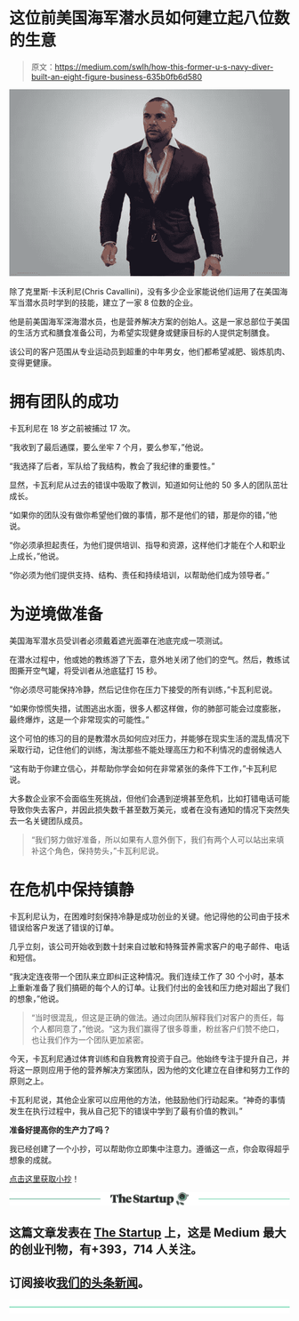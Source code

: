 # 这位前美国海军潜水员如何建立起八位数的生意

> 原文：<https://medium.com/swlh/how-this-former-u-s-navy-diver-built-an-eight-figure-business-635b0fb6d580>

![](img/7236efa7738a5acd567aaad16a609b63.png)

除了克里斯·卡沃利尼(Chris Cavallini)，没有多少企业家能说他们运用了在美国海军当潜水员时学到的技能，建立了一家 8 位数的企业。

他是前美国海军深海潜水员，也是营养解决方案的创始人。这是一家总部位于美国的生活方式和膳食准备公司，为希望实现健身或健康目标的人提供定制膳食。

该公司的客户范围从专业运动员到超重的中年男女，他们都希望减肥、锻炼肌肉、变得更健康。

# 拥有团队的成功

卡瓦利尼在 18 岁之前被捕过 17 次。

“我收到了最后通牒，要么坐牢 7 个月，要么参军，”他说。

“我选择了后者，军队给了我结构，教会了我纪律的重要性。”

显然，卡瓦利尼从过去的错误中吸取了教训，知道如何让他的 50 多人的团队茁壮成长。

“如果你的团队没有做你希望他们做的事情，那不是他们的错，那是你的错，”他说。

“你必须承担起责任，为他们提供培训、指导和资源，这样他们才能在个人和职业上成长，”他说。

“你必须为他们提供支持、结构、责任和持续培训，以帮助他们成为领导者。”

# 为逆境做准备

美国海军潜水员受训者必须戴着遮光面罩在池底完成一项测试。

在潜水过程中，他或她的教练游了下去，意外地关闭了他们的空气。然后，教练试图撕开空气罐，将受训者从池底猛打 15 秒。

“你必须尽可能保持冷静，然后记住你在压力下接受的所有训练，”卡瓦利尼说。

“如果你惊慌失措，试图逃出水面，很多人都这样做，你的肺部可能会过度膨胀，最终爆炸，这是一个非常现实的可能性。”

这个可怕的练习的目的是教潜水员如何应对压力，并能够在现实生活的混乱情况下采取行动，记住他们的训练，淘汰那些不能处理高压力和不利情况的虚弱候选人

“这有助于你建立信心，并帮助你学会如何在非常紧张的条件下工作，”卡瓦利尼说。

大多数企业家不会面临生死挑战，但他们会遇到逆境甚至危机，比如打错电话可能导致你失去客户，并因此损失数千甚至数万美元，或者在没有通知的情况下突然失去一名关键团队成员。

> “我们努力做好准备，所以如果有人意外倒下，我们有两个人可以站出来填补这个角色，保持势头，”卡瓦利尼说。

# 在危机中保持镇静

卡瓦利尼认为，在困难时刻保持冷静是成功创业的关键。他记得他的公司由于技术错误给客户发送了错误的订单。

几乎立刻，该公司开始收到数十封来自过敏和特殊营养需求客户的电子邮件、电话和短信。

“我决定连夜带一个团队来立即纠正这种情况。我们连续工作了 30 个小时，基本上重新准备了我们搞砸的每个人的订单。让我们付出的金钱和压力绝对超出了我们的想象，”他说。

> “当时很混乱，但这是正确的做法。通过向团队解释我们对客户的责任，每个人都同意了，”他说。“这为我们赢得了很多尊重，粉丝客户们赞不绝口，也让我们作为一个团队更加紧密。

今天，卡瓦利尼通过体育训练和自我教育投资于自己。他始终专注于提升自己，并将这一原则应用于他的营养解决方案团队，因为他的文化建立在自律和努力工作的原则之上。

卡瓦利尼说，其他企业家可以应用他的方法，他鼓励他们行动起来。“神奇的事情发生在执行过程中，我从自己犯下的错误中学到了最有价值的教训。”

**准备好提高你的生产力了吗？**

我已经创建了一个小抄，可以帮助你立即集中注意力。遵循这一点，你会取得超乎想象的成就。

[点击这里获取小抄](http://bryancollins.com/)！

[![](img/308a8d84fb9b2fab43d66c117fcc4bb4.png)](https://medium.com/swlh)

## 这篇文章发表在 [The Startup](https://medium.com/swlh) 上，这是 Medium 最大的创业刊物，有+393，714 人关注。

## 订阅接收[我们的头条新闻](http://growthsupply.com/the-startup-newsletter/)。

[![](img/b0164736ea17a63403e660de5dedf91a.png)](https://medium.com/swlh)